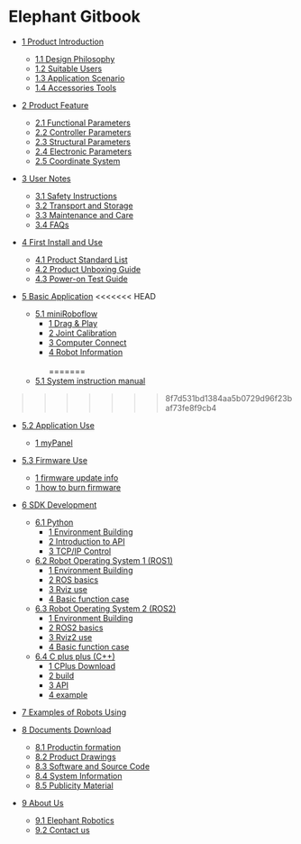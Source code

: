 # Elephant Gitbook

* [1 Product Introduction](1-ProductIntroduction/README.md)
  
  * [1.1 Design Philosophy](1-ProductIntroduction/1.1-DesignPhilosophy.md)
  * [1.2 Suitable Users](1-ProductIntroduction/1.2-SuitableUsers.md)
  * [1.3 Application Scenario](1-ProductIntroduction/1.3-ApplicationScenario.md)
  * [1.4 Accessories Tools](1-ProductIntroduction/1.4-AccessoriesTools/1.4-AccessoriesTools.md)

* [2 Product Feature](2-ProductFeature/README.md)
  
  * [2.1 Functional Parameters](2-ProductFeature/2.1-MachineSpecification.md)
  * [2.2 Controller Parameters](2-ProductFeature/2.2-ControlCoreParameter.md)
  * [2.3 Structural Parameters](2-ProductFeature/2.3-MechanicalStructureParameter.md)
  * [2.4 Electronic Parameters](2-ProductFeature/2.4-ElectricalCharacteristicParameter.md)
  * [2.5 Coordinate System](2-ProductFeature/2.5-CoordinateSystem.md)

* [3 User Notes](3-UserNotes/3-UserNotes.md) <br>
  
  * [3.1 Safety Instructions](3-UserNotes/3.1-SafetyInstruction.md)
  * [3.2 Transport and Storage](3-UserNotes/3.2-TransportandStorage.md)
  * [3.3 Maintenance and Care](/3-UserNotes/3.3-MaintenanceandCare.md)
  * [3.4 FAQs](3-UserNotes/3.4-FAQsandSolutions.md)

* [4 First Install and Use](4-FirstInstallAndUse/4-FirstInstallAndUse.md)
  
  * [4.1 Product Standard List](4-FirstInstallAndUse/4.1-ProductStandardList.md)
  * [4.2 Product Unboxing Guide](4-FirstInstallAndUse/4.2-ProductUnboxingGuide.md)
  * [4.3 Power-on Test Guide](4-FirstInstallAndUse/4.3-Power-onTestGuide.md)

* [5 Basic Application](5-BasicApplication/README.md)
<<<<<<< HEAD
  
  * [5.1 miniRoboflow](/5-BasicApplication/5.1-SystemUsageInstructions/5.1-SystemUsageInstructions.md) <br>
    * [1 Drag & Play](/5-BasicApplication/5.1-SystemUsageInstructions/320m5/4.2.1.1-micro_controller.md) <br>
    * [2 Joint Calibration](/5-BasicApplication/5.1-SystemUsageInstructions/320m5/4.2.2.1-micro_controller.md) <br>
    * [3 Computer Connect](/5-BasicApplication/5.1-SystemUsageInstructions/320m5/4.2.3.1-micro_controller.md) <br>
    * [4 Robot Information](/5-BasicApplication/5.1-SystemUsageInstructions/320m5/4.2.4.1-micro_controller.md) <br>  
=======
  * [5.1 System instruction manual](/5-BasicApplication/5.1-SystemUsageInstructions/5.1-SystemUsageInstructions.md) <br>
>>>>>>> 8f7d531bd1384aa5b0729d96f23baf73fe8f9cb4
  * [5.2 Application Use](5-BasicApplication/5.2-ApplicationUse/5.2-ApplicationUse.md)
    * [1 myPanel](5-BasicApplication/5.2-ApplicationUse/5.2.1-myPanel/README.md)
    <!-- * [2 myStudio](5-BasicApplication/5.2-ApplicationUse/5.2.2-mystudio/README.md) -->
  * [5.3 Firmware Use](5-BasicApplication/5.3-FirmwareUse/5.3-FirmwareUse.md)
    * [1 firmware update info](5-BasicApplication/5.3-FirmwareUse/1-firmware.md)
    * [1 how to burn firmware](5-BasicApplication/5.3-FirmwareUse/2-burn_firmware.md)
* [6 SDK Development](6-SDKDevelopment/README.md)
  
  * [6.1 Python](6-SDKDevelopment/6.1-ApplicationBasePython.md)
    * [1 Environment Building](./6-SDKDevelopment/6.1-Python/6.1.1-EnvironmentConfiguration.md)
    * [2 Introduction to API](./6-SDKDevelopment/6.1-Python/6.1.2-ApplicationBasePython.md)
    * [3 TCP/IP Control](./6-SDKDevelopment/6.1-Python/6.1.3-TCPIP.md)
    <!-- * [4 Drag to teach](10-ApplicationBasePython/10.2_320_M5-ApplicationPython/4_drag.md) -->
    <!-- * [5 Handle Control](10-ApplicationBasePython/10.1_320_PI-ApplicationPython/5_Handle_control.md) -->
    <!-- * [6 Videos and Codes for Display](10-ApplicationBasePython/10.2_320_M5-ApplicationPython/5_example.md) -->
  * [6.2 Robot Operating System 1 (ROS1) ](11-ApplicationBaseROS/11.1-ROS1/README.md)
    * [1 Environment Building](11-ApplicationBaseROS/11.1-ROS1/11.1.1-EnvironmentBuilding.md)
    * [2 ROS basics](11-ApplicationBaseROS/11.1-ROS1/11.1.2-ROS_Basics.md)
    * [3 Rviz use](11-ApplicationBaseROS/11.1-ROS1/11.1.3-RvizIntroduction.md)
    * [4 Basic function case](11-ApplicationBaseROS/11.1-ROS1/11.1.4-BasicFunction.md)
  * [6.3 Robot Operating System 2 (ROS2)](11-ApplicationBaseROS/11.2-ROS2/README.md)
    * [1 Environment Building](11-ApplicationBaseROS/11.2-ROS2/11.2.1-EnvironmentBuilding.md)
    * [2 ROS2 basics](11-ApplicationBaseROS/11.2-ROS2/11.2.2-ROS2_Basics.md)
    * [3 Rviz2 use](11-ApplicationBaseROS/11.2-ROS2/11.2.3-Rviz2Introduction.md)
    * [4 Basic function case](11-ApplicationBaseROS/11.2-ROS2/11.2.4-BasicFunction.md)
  * [6.4 C plus plus (C++)](6-SDKDevelopment/6.3-ApplicationBaseCPlus.md)
    * [1 CPlus Download](12-ApplicationBaseCPlus/12.1-download.md)
    * [2 build](12-ApplicationBaseCPlus/12.2-build.md)
    * [3 API](12-ApplicationBaseCPlus/12.3-API.md)
    * [4 example](12-ApplicationBaseCPlus/12.4-example.md)

* [7 Examples of Robots Using](7-ExamplesRobotsUsing/7-ExamplesRobotsUsing.md)

* [8 Documents Download](8-FilesDownload/README.md)
  
  * [8.1 Productin formation](8-FilesDownload/8.1-Productinformation.md)
  * [8.2 Product Drawings](8-FilesDownload/8.2-ProductDrawings.md)
  * [8.3 Software and Source Code](8-FilesDownload/8.3-SoftwareDocumentation.md)
  * [8.4 System Information](8-FilesDownload/8.4-SystemInformation.md)
  * [8.5 Publicity Material](/8-FilesDownload/8.5-PublicityMaterial.md)

* [9 About Us](9-AboutUs/9-AboutUs.md)
  
  * [9.1 Elephant Robotics](9-AboutUs/9.1-company.md)
  * [9.2 Contact us](9-AboutUs/9.2-contact.md)